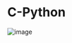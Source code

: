 # C-Python

![image](https://user-images.githubusercontent.com/114306633/232565362-40cf2c50-ed93-4c3f-a883-352c7999e72e.png)
